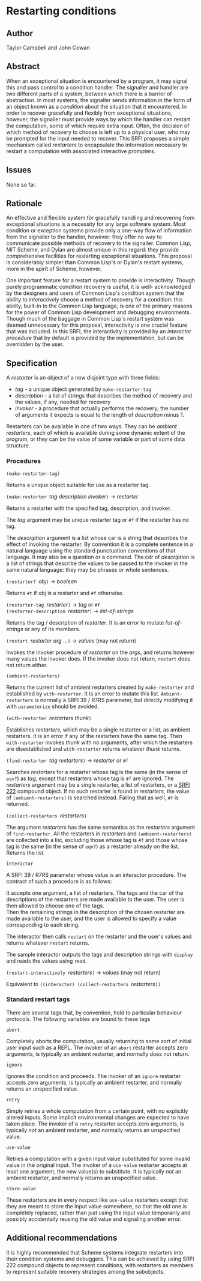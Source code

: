 # Restarting conditions

## Author

Taylor Campbell and John Cowan

## Abstract

When an exceptional situation is encountered by a program, it may
signal this and pass control to a condition handler.  The signaller and
handler are two different parts of a system, between which there is a
barrier of abstraction.  In most systems, the signaller sends
information in the form of an object known as a *condition* about the
situation that it encountered.  In order to recover gracefully and
flexibly from exceptional situations, however, the signaller must
provide ways by which the handler can restart the computation, some of
which require extra input.  Often, the decision of which method of
recovery to choose is left up to a physical user, who may be prompted
for the input needed to recover.  This SRFI proposes a simple mechanism
called *restarters* to encapsulate the information necessary to restart
a computation with associated interactive prompters.

## Issues

None so far.

## Rationale

An effective and flexible system for gracefully handling and recovering
from exceptional situations is a necessity for any large software
system.  Most condition or exception systems provide only a one-way
flow of information from the signaller to the handler, however: they
offer no way to communicate possible methods of recovery to the
signaller.  Common Lisp, MIT Scheme, and Dylan are almost
unique in this regard: they provide comprehensive facilities for
restarting exceptional situations.  This proposal is considerably
simpler than Common Lisp's or Dylan's restart systems, more in the
spirit of Scheme, however.

One important feature for a restart system to provide is interactivity.
Though purely programmatic condition recovery is useful, it is well-
acknowledged by the designers and users of Common Lisp's condition
system that the ability to _interactively_ choose a method of recovery
for a condition: this ability, built-in to the Common Lisp language, is
one of the primary reasons for the power of Common Lisp development and
debugging environments.  Though much of the baggage in Common Lisp's
restart system was deemed unnecessary for this proposal, interactivity
is one crucial feature that was included.
In this SRFI, the interactivity is provided by an *interactor procedure*
that by default is provided by the implementation, but can be overridden
by the user.

## Specification

A *restarter* is an object of a new disjoint type with three fields:

  *  *tag* - a unique object generated by `make-restarter-tag`
  *  *description* - a list of strings that describes the method of recovery
  and the values, if any, needed for recovery
  *  *invoker* - a procedure that actually performs the recovery;
  the number of arguments it expects is equal to the length of *description* minus 1.
  
Restarters can be available in one of two ways.  They can be *ambient restarters*,
each of which is available during some dynamic extent of the program, or they can
be the value of some variable or part of some data structure.

### Procedures

`(make-restarter-tag)`

Returns a unique object suitable for use as a restarter tag.

`(make-restarter `*tag description invoker*`)` -> *restarter*

Returns a restarter with the specified tag, description, and invoker.

The *tag* argument may be unique restarter tag or `#f` if the restarter has no tag.

The *description* argument is a list whose car is a string that
describes the effect of invoking the restarter.
By convention it is a complete sentence in a natural language using
the standard punctuation conventions of that language.  It may also be
a question or a command.  The cdr of *description* is a list of
strings that describe the values to be passed to the invoker in
the same natural language: they may be phrases or whole sentences.

`(restarter? `*obj*`)` -> *boolean*

Returns `#t` if *obj* is a restarter and `#f` otherwise.

`(restarter-tag `*restarter*`)` -> *tag* or `#f`  
`(restarter-description `*restarter*`)` -> *list-of-strings*

Returns the tag / description of *restarter*. It is an
error to mutate *list-of-strings* or any of its members.

`(restart `*restarter arg* ...`)` -> *values* (may not return)

Invokes the invoker procedure of *restarter* on the *args*, and
returns however many values the invoker does.  If the invoker does not
return, `restart` does not return either.

`(ambient-restarters)`

Returns the current list of ambient restarters created by
`make-restarter` and established by `with-restarter`.
It is an error to mutate this list.
`Ambient-restarters` is normally a SRFI 39 / R7RS
parameter, but directly modifying it with
`parameterize` should be avoided.

`(with-restarter `*restarters thunk*`)`

Establishes *restarters*, which may be a single restarter
or a list, as ambient restarters.  It is an error if any
of the restarters have the same tag.
Then `with-restarter` invokes *thunk* with no arguments, after which
the restarters are disestablished and `with-restarter`
returns whatever *thunk* returns.

`(find-restarter `*tag restarters*`)` -> *restarter* or `#f`

Searches *restarters* for a restarter whose tag is the same
(in the sense of `eqv?`) as *tag*, except that restarters
whose tag is `#f` are ignored.  The *restarters* argument
may be a single restarter, a list of restarters, or a
[SRFI  222](https://srfi.schemers.org/srfi-222/srfi-222.html)
compound object.  If no such restarter is found in *restarters*,
the value of `(ambient-restarters)` is searched instead.
Failing that as well, `#f` is returned.

`(collect-restarters `*restarters*`)`

The argument *restarters* has the same semantics as
the *restarters* argument of `find-restarter`.  All the
restarters in *restarters* and `(ambient-restarters)` are
collected into a list, excluding those whose tag is `#f` and
those whose tag is the same (in the sense of `eqv?`)
as a restarter already on the list.  Returns the list.

`interactor`

A SRFI 39 / R7RS parameter whose value is an interactor
procedure.  The contract of such a procedure is as follows:

It accepts one argument, a list of restarters.
The tags and the car of the
descriptions of the restarters are made available to the user.
The user is then allowed to choose one of the tags.  
Then the remaining strings in the description of the chosen
restarter are made available to the user, and the user is
allowed to specify a value corresponding to each string.

The interactor then calls `restart` on the restarter and
the user's values and returns whatever `restart` returns.

The sample interactor outputs the tags and description strings
with `display` and reads the values using `read`.

`(restart-interactively `*restarters*`)` -> *values* (may not return)

Equivalent to `((interactor) (collect-restarters `*restarters*`))`

### Standard restart tags

There are several tags that, by convention, hold to particular
behaviour protocols.  The following variables are bound to these tags

`abort`

  Completely aborts the computation, usually returning to some sort of
  initial user input such as a REPL.  The invoker of an `abort` restarter
  accepts zero arguments, is typically an ambient restarter, and normally does not
  return.

`ignore`

  Ignores the condition and proceeds.  The invoker of an `ignore` restarter
  accepts zero arguments, is typically an ambient restarter, and normally
  returns an unspecified value.

`retry`

  Simply retries a whole computation from a certain point, with no
  explicitly altered inputs.  Some implicit environmental changes are
  expected to have taken place.  The invoker of a `retry` restarter
  accepts zero arguments, is typically *not* an ambient restarter, and normally
  returns an unspecified value.

`use-value`

  Retries a computation with a given input value substituted for some
  invalid value in the original input.  The invoker of a `use-value` restarter
  accepts at least one argument, the new value(s) to substitute.  It is
  typically *not* an ambient restarter, and normally returns an unspecified value.

`store-value`

  These restarters are in every respect like `use-value` restarters
  except that they are meant to store the input value somewhere, so
  that the old one is completely replaced, rather than just using the
  input value temporarily and possibly accidentally reusing the old
  value and signaling another error.
  
## Additional recommendations

It is highly recommended that Scheme systems integrate restarters into
their condition systems and debuggers.  This can be achieved by
using SRFI 222 compound objects to represent conditions, with
restarters as members to represent suitable recovery strategies
among the subobjects.
